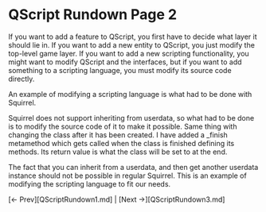 # QScript Rundown Page 2

If you want to add a feature to QScript, you first have to decide what layer it should lie in. If you want to add a new entity to QScript, you just modify the top-level game layer. If you want to add a new scripting functionality, you might want to modify QScript and the interfaces, but if you want to add something to a scripting language, you must modify its source code directly.

An example of modifying a scripting language is what had to be done with Squirrel.

Squirrel does not support inheriting from userdata, so what had to be done is to modify the source code of it to make it possible.
Same thing with changing the class after it has been created. I have added a _finish metamethod which gets called when the class is finished defining its methods. Its return value is what the class will be set to at the end.

The fact that you can inherit from a userdata, and then get another userdata instance should not be possible in regular Squirrel. This is an example of modifying the scripting language to fit our needs.

[<- Prev][QScriptRundown1.md] | [Next ->][QScriptRundown3.md]